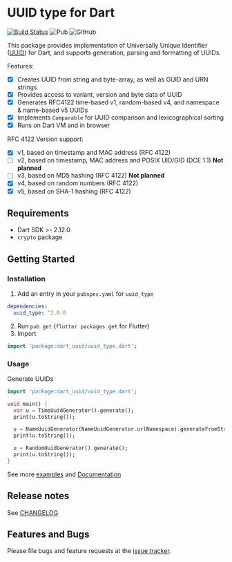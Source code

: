 # UUID type for Dart
[![Build Status](https://travis-ci.org/denixport/dart-uuid.svg?branch=master)](https://travis-ci.org/denixport/dart-uuid)
![Pub](https://img.shields.io/pub/vpre/uuid_type.svg)
![GitHub](https://img.shields.io/github/license/denixport/dart-uuid.svg)

This package provides implementation of Universally Unique Identifier 
([UUID](https://en.wikipedia.org/wiki/Universally_unique_identifier)) for Dart, 
and supports generation, parsing and formatting of UUIDs.
 
Features:
* [x] Creates UUID from string and byte-array, as well as GUID and URN strings
* [x] Provides access to variant, version and byte data of UUID
* [x] Generates RFC4122 time-based v1, random-based v4, and namespace & name-based v5 UUIDs
* [x] Implements `Comparable` for UUID comparison and lexicographical sorting
* [x] Runs on Dart VM and in browser

RFC 4122 Version support:
- [x] v1, based on timestamp and MAC address (RFC 4122)
- [ ] v2, based on timestamp, MAC address and POSIX UID/GID (DCE 1.1) **Not planned**
- [ ] v3, based on MD5 hashing (RFC 4122) **Not planned**
- [x] v4, based on random numbers (RFC 4122)
- [x] v5, based on SHA-1 hashing (RFC 4122)

## Requirements
- Dart SDK >- 2.12.0
- `crypto` package 

## Getting Started

### Installation
1. Add an entry in your `pubspec.yaml` for `uuid_type`
```yaml
dependencies:
  uuid_type: ^2.0.0
```
2. Run `pub get` (`flutter packages get` for Flutter)
3. Import
```dart
import 'package:dart_uuid/uuid_type.dart';
```

### Usage
Generate UUIDs
```dart
import 'package:dart_uuid/uuid_type.dart';

void main() {
  var u = TimeUuidGenerator().generate();
  print(u.toString());

  u = NameUuidGenerator(NameUuidGenerator.urlNamespace).generateFromString('https://dart.dev/');
  print(u.toString());

  u = RandomUuidGenerator().generate();
  print(u.toString());
}
```

See more [examples](example/main.dart) and 
[Documentation](https://pub.dartlang.org/documentation/uuid_type/latest/)

## Release notes
See [CHANGELOG](CHANGELOG.md)

## Features and Bugs
Please file bugs and feature requests at the [issue tracker][tracker].


[tracker]: https://github.com/denixport/dart-uuid/issues
